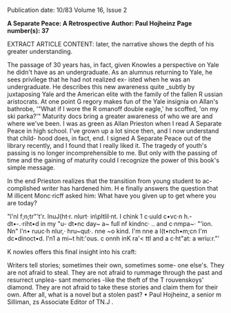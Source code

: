 Publication date: 10/83
Volume 16, Issue 2

**A Separate Peace: A Retrospective**
**Author: Paul Hojheinz**
**Page number(s): 37**

EXTRACT ARTICLE CONTENT:
later, the narrative shows the depth of 
his greater understanding. 

The passage of 30 years has, in fact, 
given Knowles a perspective on Yale 
he didn't have as an undergraduate. As 
an alumnus returning to Yale, he sees 
privilege that he had not realized ex-
isted when he was an undergraduate. 
He describes this new awareness quite 
_subtly by juxtaposing Yale ard the 
American elite with the family of the 
fallen R ussian aristocrats. At one point 
G regory makes fun of the Yale insignia 
on Allan's bathrobe, '"What if I wore 
the R omanoff double eagle,' he scoffed, 
'on my ski parka?'" 
Maturity docs 
bring a 
greater 
awareness of who we are and where 
we've been. I was as green as Allan 
Prieston when I read A Separate Peace in 
high school. I've grown up a lot since 
then, and I now understand that child-
hood does, in fact, end. I signed A 
Separate Peace out of the library recently, 
and I found that I really liked it. The 
tragedy of youth's passing is no longer 
incomprehensible to me. But only with 
the passing of time and the gaining of 
maturity could I recognize the power 
of this book's simple message. 

In the end Prieston realizes that the 
transition from young student to ac-
complished writer has hardened him. 
H e finally answers the question that 
M illicent Monc·ricff asked him: What 
have you given up to get where you are 
today? 

"l'nl f;n;tr"'t'r. lnuJ(ht·r. nlurt· in\pltlil·nt. I 
chink 1 c·uuld c•vc·n h.- dt•-.·riht•d in my "u-
dt•nc day~ a~ full nf kindnc· .. and c·nmpa~· 
"'ion. Nn" l'n• ruuc·h nlur,· hru~qut·. nne ~o 
kind. I'm nne a l(t•nch•m;cn 
I'm dc•dinoct•d. 
l'n1 a mi~t hit:\'ous. c onnh inK ra'< ttl and a 
c·ht"at: a wriu:r."' 

K nowles offers this final insight into 
his craft: 

Writers 
tell 
stories; 
sometimes their own, sometimes some-
one else's. They are not afraid to steal. 
They are not afraid to rummage 
through the past and resurrect unplea-
sant memories -like the theft of the 
T rouvenskoys' 
diamond. They are 
not afraid to take these stories and 
claim them for their own. After all, 
what is a novel but a stolen past? 
• 
Paul Hojheinz, a senior m Silliman, zs 
Associate Editor of TN.J .